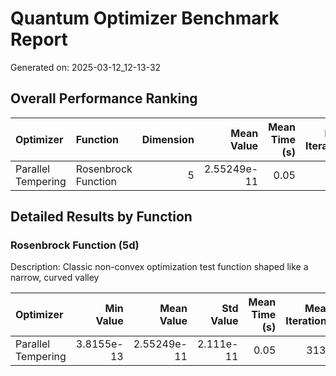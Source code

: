 # Quantum Optimizer Benchmark Report

Generated on: 2025-03-12_12-13-32

## Overall Performance Ranking

| Optimizer          | Function            |   Dimension |   Mean Value |   Mean Time (s) |   Mean Iterations | Success Rate   |   Mean Param Error |   Mean Value Error |
|:-------------------|:--------------------|------------:|-------------:|----------------:|------------------:|:---------------|-------------------:|-------------------:|
| Parallel Tempering | Rosenbrock Function |           5 |  2.55249e-11 |            0.05 |              3136 | 0.0%           |        8.45327e-06 |        2.55249e-11 |

## Detailed Results by Function

### Rosenbrock Function (5d)

Description: Classic non-convex optimization test function shaped like a narrow, curved valley

| Optimizer          |   Min Value |   Mean Value |   Std Value |   Mean Time (s) |   Mean Iterations | Success Rate   |   Mean Param Error |
|:-------------------|------------:|-------------:|------------:|----------------:|------------------:|:---------------|-------------------:|
| Parallel Tempering |  3.8155e-13 |  2.55249e-11 |   2.111e-11 |            0.05 |              3136 | 0.0%           |        8.45327e-06 |

